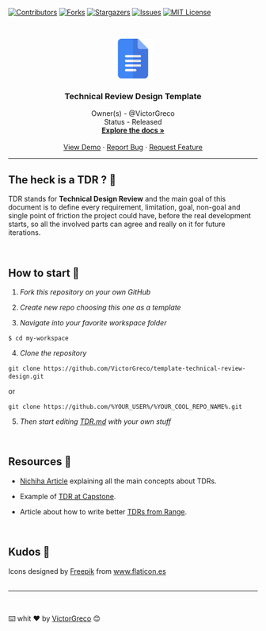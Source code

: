 [![Contributors][contributors-shield]][contributors-url]
[![Forks][forks-shield]][forks-url]
[![Stargazers][stars-shield]][stars-url]
[![Issues][issues-shield]][issues-url]
[![MIT License][license-shield]][license-url]

<br />
<p align="center">
  <a href="https://github.com/VictorGreco/template-technical-review-design">
    <img src="logo.svg" alt="Logo" width="80" height="80">
  </a>

  <h3 align="center"> Technical Review Design Template </h3>

  <p align="center">
    Owner(s) - @VictorGreco <br>
    Status - Released
    <br />
    <a href="https://github.com/VictorGreco/template-technical-review-design"><strong>Explore the docs »</strong></a>
    <br />
    <br />
    <a href="https://github.com/VictorGreco/template-technical-review-design">View Demo</a>
    ·
    <a href="https://github.com/VictorGreco/template-technical-review-design/issues">Report Bug</a>
    ·
    <a href="https://github.com/VictorGreco/template-technical-review-design/issues">Request Feature</a>
  </p>
</p>

<hr></hr>

## The heck is a TDR ? 🤔

TDR stands for **Technical Design Review** and the main goal of this document is to define every requirement, limitation, goal, non-goal and single point of friction the project could have, before the real development starts, so all the involved parts can agree and really on it for future iterations.

</br>

## How to start 🔧

1. _Fork this repository on your own GitHub_

2. _Create new repo choosing this one as a template_

3. _Navigate into your favorite workspace folder_

```
$ cd my-workspace
```

4. _Clone the repository_

```
git clone https://github.com/VictorGreco/template-technical-review-design.git
```

or 

```
git clone https://github.com/%YOUR_USER%/%YOUR_COOL_REPO_NAME%.git
```

5. _Then start editing [TDR.md](https://github.com/VictorGreco/template-technical-review-design/blob/main/TDR.md) with your own stuff_

</br>

## Resources 📖

- [Nichiha Article](https://www.nichiha.com/blog/nichiha-s-david-hohenstern-on-the-technical-design-review-process#:~:text=The%20Technical%20Design%20Review%20is,Technical%20Design%20Reviews%20geared%20toward%3F) explaining all the main concepts about TDRs.

- Example of [TDR at Capstone](file:///Users/victorgreco/Downloads/technical-design-reviews-in-capstone.pdf).

- Article about how to write better [TDRs from Range](https://www.range.co/blog/better-tech-specs).

</br>

## Kudos 🎉

<div>Icons designed by <a href="https://www.freepik.com" title="Freepik">Freepik</a> from <a href="https://www.flaticon.es/" title="Flaticon">www.flaticon.es</a></div>

</br>

---
</br>


⌨️ whit ❤️ by [VictorGreco](https://github.com/VictorGreco) 😊


<!-- MARKDOWN LINKS & IMAGES -->
<!-- https://www.markdownguide.org/basic-syntax/#reference-style-links -->
[contributors-shield]: https://img.shields.io/github/contributors/VictorGreco/template-technical-review-design.svg?style=flat-square
[contributors-url]: https://github.com/VictorGreco/template-technical-review-design/graphs/contributors
[forks-shield]: https://img.shields.io/github/forks/VictorGreco/template-technical-review-design.svg?style=flat-square
[forks-url]: https://github.com/VictorGreco/template-technical-review-design/network/members
[stars-shield]: https://img.shields.io/github/stars/VictorGreco/template-technical-review-design.svg?style=flat-square
[stars-url]: https://github.com/VictorGreco/template-technical-review-design/stargazers
[issues-shield]: https://img.shields.io/github/issues/VictorGreco/template-technical-review-design.svg?style=flat-square
[issues-url]: https://github.com/VictorGreco/template-technical-review-design/issues
[license-shield]: https://img.shields.io/github/license/VictorGreco/template-technical-review-design.svg?style=flat-square
[license-url]: https://github.com/VictorGreco/template-technical-review-design/blob/master/LICENSE.txt
[linkedin-shield]: https://img.shields.io/badge/-LinkedIn-black.svg?style=flat-square&logo=linkedin&colorB=555
